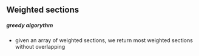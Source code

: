 ## Weighted sections

##### greedy algorythm
- given an array of weighted sections, we return most weighted sections without overlapping